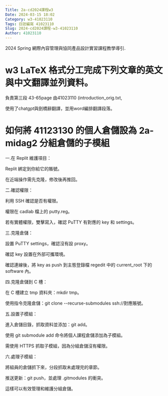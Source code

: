 ```yaml
---
Title: 2a-cd2024課程w3
Date: 2024-03-15 18:02
Category: w3-41023110
Tags: 日誌編寫 41023110
Slug: 2024-cd2024課程-w3-41023110
Author: 41023110
---
```


2024 Spring 網際內容管理與協同產品設計實習課程教學導引.

<!-- PELICAN_END_SUMMARY -->


# w3 LaTeX 格式分工完成下列文章的英文與中文翻譯並列資料。

負責第三段 43-65page 由41023110 (introduction_orig.txt,

使用了chatgpt與劍橋辭翻譯，並用word編排翻譯段落。

# 如何將 41123130 的個人倉儲設為 2a-midag2 分組倉儲的子模組

一.在 Replit 維護項目：

Replit 綁定到你給它的賬號。

在近端操作需先克隆，修改後再推回。

二.確認權限：

利用 SSH 確認是否有權限。

權限在 cadlab 檔上的 putty.reg。

若有實體權限，雙擊寫入，確認 PuTTY 有對應的 key 和 settings。

三.克隆倉儲：

設置 PuTTY settings，確認沒有設 proxy。

確認 key 設置在外部可攜環境。

確認連線後，將 key as push 到主態登錄檔 regedit 中的 current_root 下的 software 內。

四.克隆倉儲到 C 槽：

在 C 槽建立 tmp 資料夾：mkdir tmp。

使用指令克隆倉儲：git clone --recurse-submodules ssh://對應賬號。

五.設置子模組：

進入倉儲目錄，抓取資料並添加：git add。

使用 git submodule add 命令將個人課程倉儲添加為子模組。

需使用 HTTPS 抓取子模組，因為分組倉儲沒有權限。

六.處理子模組：

將組員的倉儲抓下來，分段抓取未處理完的章節。

推送更新：git push，並處理 .gitmodules 的衝突。

這樣可以有效管理和維護分組倉儲。